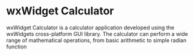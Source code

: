# wxWidget Calculator
wxWidget Calculator is a calculator application developed using the wxWidgets cross-platform GUI library. The calculator can perform a wide range of mathematical operations, from basic arithmetic to simple radian function
